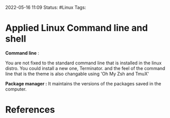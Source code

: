 2022-05-16 11:09
Status: #Linux
Tags:


# Applied Linux Command line and shell


**Command line** :

You are not fixed to the standard command line that is installed in the linux distro. You could install a new one, Terminator. and the feel of the command line that is the theme is also changable using 'Oh My Zsh and TmuX'

**Package manager :**
It maintains the versions of the packages saved in the computer. 








# References
